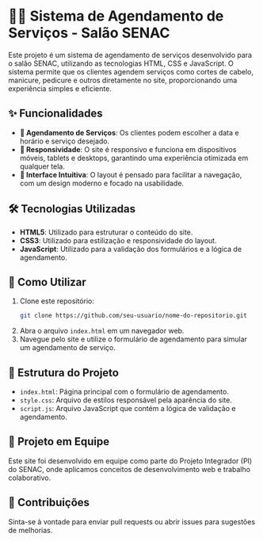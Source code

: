 

# 💇‍♀️ Sistema de Agendamento de Serviços - Salão SENAC

Este projeto é um sistema de agendamento de serviços desenvolvido para o salão SENAC, utilizando as tecnologias HTML, CSS e JavaScript. O sistema permite que os clientes agendem serviços como cortes de cabelo, manicure, pedicure e outros diretamente no site, proporcionando uma experiência simples e eficiente.

## ✨ Funcionalidades

- **📅 Agendamento de Serviços**: Os clientes podem escolher a data e horário e serviço desejado.
- **📱 Responsividade**: O site é responsivo e funciona em dispositivos móveis, tablets e desktops, garantindo uma experiência otimizada em qualquer tela.
- **🎨 Interface Intuitiva**: O layout é pensado para facilitar a navegação, com um design moderno e focado na usabilidade.

## 🛠️ Tecnologias Utilizadas

- **HTML5**: Utilizado para estruturar o conteúdo do site.
- **CSS3**: Utilizado para estilização e responsividade do layout.
- **JavaScript**: Utilizado para a validação dos formulários e a lógica de agendamento.

## 🚀 Como Utilizar

1. Clone este repositório:
   ```bash
   git clone https://github.com/seu-usuario/nome-do-repositorio.git
   ```
2. Abra o arquivo `index.html` em um navegador web.
3. Navegue pelo site e utilize o formulário de agendamento para simular um agendamento de serviço.

## 📂 Estrutura do Projeto

- `index.html`: Página principal com o formulário de agendamento.
- `style.css`: Arquivo de estilos responsável pela aparência do site.
- `script.js`: Arquivo JavaScript que contém a lógica de validação e agendamento.

## 👥 Projeto em Equipe

Este site foi desenvolvido em equipe como parte do Projeto Integrador (PI) do SENAC, onde aplicamos conceitos de desenvolvimento web e trabalho colaborativo.

## 🤝 Contribuições

Sinta-se à vontade para enviar pull requests ou abrir issues para sugestões de melhorias.


